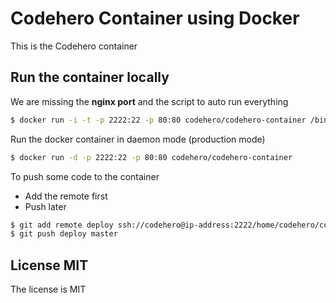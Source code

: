 # Codehero Container using Docker

This is the Codehero container

## Run the container locally

We are missing the **nginx port** and the script to auto run everything

```bash
$ docker run -i -t -p 2222:22 -p 80:80 codehero/codehero-container /bin/bash
```

Run the docker container in daemon mode (production mode)

```bash
$ docker run -d -p 2222:22 -p 80:80 codehero/codehero-container
```

To push some code to the container

- Add the remote first
- Push later

```bash
$ git add remote deploy ssh://codehero@ip-address:2222/home/codehero/codehero-repo.git
$ git push deploy master
```

## License MIT

The license is MIT

